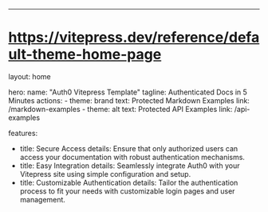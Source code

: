 ---
# https://vitepress.dev/reference/default-theme-home-page
layout: home

hero:
  name: "Auth0 Vitepress Template"
  tagline: Authenticated Docs in 5 Minutes
  actions:
    - theme: brand
      text: Protected Markdown Examples
      link: /markdown-examples
    - theme: alt
      text: Protected API Examples
      link: /api-examples

features:
  - title: Secure Access
    details: Ensure that only authorized users can access your documentation with robust authentication mechanisms.
  - title: Easy Integration
    details: Seamlessly integrate Auth0 with your Vitepress site using simple configuration and setup.
  - title: Customizable Authentication
    details: Tailor the authentication process to fit your needs with customizable login pages and user management.


